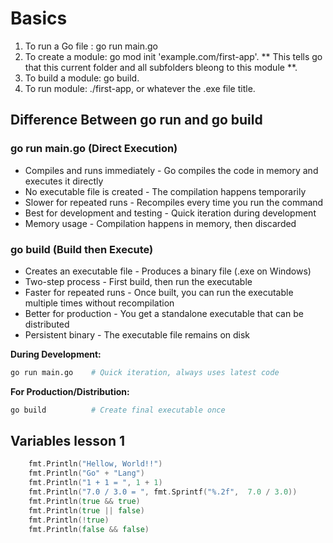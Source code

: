 # Basics
1. To run a Go file : go run main.go
2. To create a module: go mod init 'example.com/first-app'.
** This tells go that this current folder and all subfolders bleong to this module **.
3. To build a module: go build.
4. To run module: ./first-app, or whatever the .exe file title.


## Difference Between go run and go build

### go run main.go (Direct Execution)
* Compiles and runs immediately - Go compiles the code in memory and executes it directly
* No executable file is created - The compilation happens temporarily
* Slower for repeated runs - Recompiles every time you run the command
* Best for development and testing - Quick iteration during development
* Memory usage - Compilation happens in memory, then discarded



### go build (Build then Execute)
* Creates an executable file - Produces a binary file (.exe on Windows)
* Two-step process - First build, then run the executable
* Faster for repeated runs - Once built, you can run the executable multiple times without recompilation
* Better for production - You get a standalone executable that can be distributed
* Persistent binary - The executable file remains on disk

**During Development:**
```bash
go run main.go    # Quick iteration, always uses latest code
```

**For Production/Distribution:**
```bash
go build          # Create final executable once
```


## Variables lesson 1
``` go
    fmt.Println("Hellow, World!!")
	fmt.Println("Go" + "Lang")
	fmt.Println("1 + 1 = ", 1 + 1)
	fmt.Println("7.0 / 3.0 = ", fmt.Sprintf("%.2f",  7.0 / 3.0))
	fmt.Println(true && true)
	fmt.Println(true || false)
	fmt.Println(!true)
	fmt.Println(false && false)
```